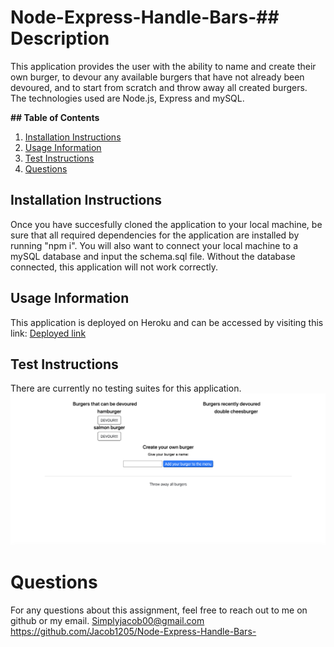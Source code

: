 # Node-Express-Handle-Bars-## Description

This application provides the user with the ability to name and create their own burger, to devour any available burgers that have not already been devoured, and to start from scratch and throw away all created burgers. The technologies used are Node.js, Express and mySQL.

**## Table of Contents**

1. [Installation Instructions](#installation-instructions)
2. [Usage Information](#usage-information)
3. [Test Instructions](#test-instructions)
4. [Questions](#questions)

## Installation Instructions

Once you have succesfully cloned the application to your local machine, be sure that all required dependencies for the application are installed by running "npm i". You will also want to connect your local machine to a mySQL database and input the schema.sql file. Without the database connected, this application will not work correctly.

## Usage Information

This application is deployed on Heroku and can be accessed by visiting this link: <a href="https://desolate-everglades-82495.herokuapp.com/">Deployed link</a>

## Test Instructions

There are currently no testing suites for this application.
<img src="./public/images/burger.png">

# Questions

For any questions about this assignment, feel free to reach out to me on github or my email.
Simplyjacob00@gmail.com
https://github.com/Jacob1205/Node-Express-Handle-Bars-
